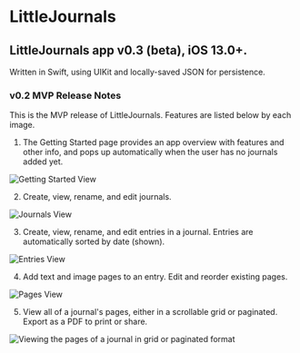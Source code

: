 # LittleJournals
## LittleJournals app v0.3 (beta), iOS 13.0+.
Written in Swift, using UIKit and locally-saved JSON for persistence.

### v0.2 MVP Release Notes
This is the MVP release of LittleJournals. Features are listed below by each image.

1. The Getting Started page provides an app overview with features and other info, and pops up automatically when the user has no journals added yet.

![Getting Started View](screens/GettingStarted.png)

2. Create, view, rename, and edit journals.

![Journals View](screens/Journals.png)

3. Create, view, rename, and edit entries in a journal. Entries are automatically sorted by date (shown).

![Entries View](screens/Entries.png)

4. Add text and image pages to an entry. Edit and reorder existing pages.

![Pages View](screens/Pages.png)

5. View all of a journal's pages, either in a scrollable grid or paginated. Export as a PDF to print or share.

![Viewing the pages of a journal in grid or paginated format](screens/GridPages.png)
